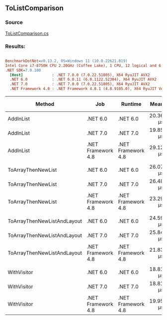 ﻿## ToListComparison

### Source
[ToListComparison.cs](../../src/StructLinq.Benchmark/ToListComparison.cs)

### Results:
``` ini

BenchmarkDotNet=v0.13.2, OS=Windows 11 (10.0.22621.819)
Intel Core i7-8750H CPU 2.20GHz (Coffee Lake), 1 CPU, 12 logical and 6 physical cores
.NET SDK=7.0.100
  [Host]             : .NET 7.0.0 (7.0.22.51805), X64 RyuJIT AVX2
  .NET 6.0           : .NET 6.0.11 (6.0.1122.52304), X64 RyuJIT AVX2
  .NET 7.0           : .NET 7.0.0 (7.0.22.51805), X64 RyuJIT AVX2
  .NET Framework 4.8 : .NET Framework 4.8.1 (4.8.9105.0), X64 RyuJIT VectorSize=256


```
|                      Method |                Job |            Runtime |     Mean |    Error |   StdDev | Ratio |    Gen0 |   Gen1 | Allocated | Alloc Ratio |
|---------------------------- |------------------- |------------------- |---------:|---------:|---------:|------:|--------:|-------:|----------:|------------:|
|                   AddInList |           .NET 6.0 |           .NET 6.0 | 20.36 μs | 0.139 μs | 0.123 μs |  0.70 | 27.7710 | 9.2468 | 128.32 KB |        1.00 |
|                   AddInList |           .NET 7.0 |           .NET 7.0 | 19.85 μs | 0.092 μs | 0.086 μs |  0.68 | 27.7710 | 9.2468 | 128.32 KB |        1.00 |
|                   AddInList | .NET Framework 4.8 | .NET Framework 4.8 | 29.12 μs | 0.221 μs | 0.206 μs |  1.00 | 27.7710 | 9.2468 | 128.48 KB |        1.00 |
|                             |                    |                    |          |          |          |       |         |        |           |             |
|          ToArrayThenNewList |           .NET 6.0 |           .NET 6.0 | 26.07 μs | 0.096 μs | 0.085 μs |  1.12 | 16.9373 | 2.1057 |   78.2 KB |        1.00 |
|          ToArrayThenNewList |           .NET 7.0 |           .NET 7.0 | 26.48 μs | 0.138 μs | 0.129 μs |  1.14 | 16.9373 | 2.1057 |   78.2 KB |        1.00 |
|          ToArrayThenNewList | .NET Framework 4.8 | .NET Framework 4.8 | 23.29 μs | 0.145 μs | 0.135 μs |  1.00 | 16.9373 | 2.1057 |  78.35 KB |        1.00 |
|                             |                    |                    |          |          |          |       |         |        |           |             |
| ToArrayThenNewListAndLayout |           .NET 6.0 |           .NET 6.0 | 24.59 μs | 0.142 μs | 0.133 μs |  1.13 | 16.9373 | 2.1057 |   78.2 KB |        1.00 |
| ToArrayThenNewListAndLayout |           .NET 7.0 |           .NET 7.0 | 25.84 μs | 0.255 μs | 0.238 μs |  1.18 | 16.9373 | 2.1057 |   78.2 KB |        1.00 |
| ToArrayThenNewListAndLayout | .NET Framework 4.8 | .NET Framework 4.8 | 21.83 μs | 0.078 μs | 0.073 μs |  1.00 | 16.9373 | 2.1057 |  78.35 KB |        1.00 |
|                             |                    |                    |          |          |          |       |         |        |           |             |
|                 WithVisitor |           .NET 6.0 |           .NET 6.0 | 18.81 μs | 0.058 μs | 0.054 μs |  0.94 |  8.4534 | 1.6785 |  39.12 KB |        1.00 |
|                 WithVisitor |           .NET 7.0 |           .NET 7.0 | 18.81 μs | 0.211 μs | 0.197 μs |  0.94 |  8.4534 | 1.6785 |  39.12 KB |        1.00 |
|                 WithVisitor | .NET Framework 4.8 | .NET Framework 4.8 | 19.95 μs | 0.066 μs | 0.061 μs |  1.00 |  8.4534 | 1.0376 |  39.18 KB |        1.00 |
